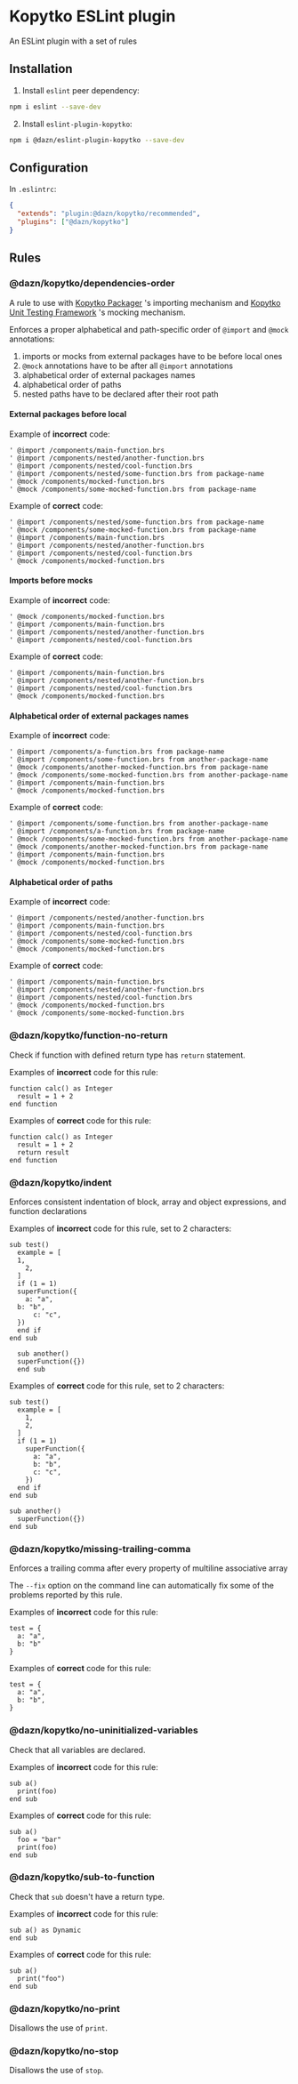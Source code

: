 # Kopytko ESLint plugin

An ESLint plugin with a set of rules

## Installation

1. Install `eslint` peer dependency:
```bash
npm i eslint --save-dev
```

2. Install `eslint-plugin-kopytko`:
```bash
npm i @dazn/eslint-plugin-kopytko --save-dev
```

## Configuration

In `.eslintrc`:
```json
{
  "extends": "plugin:@dazn/kopytko/recommended",
  "plugins": ["@dazn/kopytko"]
}
```

## Rules

### @dazn/kopytko/dependencies-order

A rule to use with [Kopytko Packager](https://github.com/getndazn/kopytko-packager) 's importing mechanism
and [Kopytko Unit Testing Framework](https://github.com/getndazn/kopytko-unit-testing-framework) 's mocking mechanism.

Enforces a proper alphabetical and path-specific order of `@import` and `@mock` annotations:
1. imports or mocks from external packages have to be before local ones
2. `@mock` annotations have to be after all `@import` annotations
3. alphabetical order of external packages names
4. alphabetical order of paths
5. nested paths have to be declared after their root path

#### External packages before local

Example of **incorrect** code:
```brightscript
' @import /components/main-function.brs
' @import /components/nested/another-function.brs
' @import /components/nested/cool-function.brs
' @import /components/nested/some-function.brs from package-name
' @mock /components/mocked-function.brs
' @mock /components/some-mocked-function.brs from package-name
```

Example of **correct** code:
```brightscript
' @import /components/nested/some-function.brs from package-name
' @mock /components/some-mocked-function.brs from package-name
' @import /components/main-function.brs
' @import /components/nested/another-function.brs
' @import /components/nested/cool-function.brs
' @mock /components/mocked-function.brs
```

#### Imports before mocks

Example of **incorrect** code:
```brightscript
' @mock /components/mocked-function.brs
' @import /components/main-function.brs
' @import /components/nested/another-function.brs
' @import /components/nested/cool-function.brs
```

Example of **correct** code:
```brightscript
' @import /components/main-function.brs
' @import /components/nested/another-function.brs
' @import /components/nested/cool-function.brs
' @mock /components/mocked-function.brs
```

#### Alphabetical order of external packages names

Example of **incorrect** code:
```brightscript
' @import /components/a-function.brs from package-name
' @import /components/some-function.brs from another-package-name
' @mock /components/another-mocked-function.brs from package-name
' @mock /components/some-mocked-function.brs from another-package-name
' @import /components/main-function.brs
' @mock /components/mocked-function.brs
```

Example of **correct** code:
```brightscript
' @import /components/some-function.brs from another-package-name
' @import /components/a-function.brs from package-name
' @mock /components/some-mocked-function.brs from another-package-name
' @mock /components/another-mocked-function.brs from package-name
' @import /components/main-function.brs
' @mock /components/mocked-function.brs
```

#### Alphabetical order of paths

Example of **incorrect** code:
```brightscript
' @import /components/nested/another-function.brs
' @import /components/main-function.brs
' @import /components/nested/cool-function.brs
' @mock /components/some-mocked-function.brs
' @mock /components/mocked-function.brs
```

Example of **correct** code:
```brightscript
' @import /components/main-function.brs
' @import /components/nested/another-function.brs
' @import /components/nested/cool-function.brs
' @mock /components/mocked-function.brs
' @mock /components/some-mocked-function.brs
```

### @dazn/kopytko/function-no-return

Check if function with defined return type has `return` statement.

Examples of **incorrect** code for this rule:
```brightscript
function calc() as Integer
  result = 1 + 2
end function
```

Examples of **correct** code for this rule:
```brightscript
function calc() as Integer
  result = 1 + 2
  return result
end function
```

### @dazn/kopytko/indent

Enforces consistent indentation of block, array and object expressions, and function declarations

Examples of **incorrect** code for this rule, set to 2 characters:
```brightscript
sub test()
  example = [
  1,
    2,
  ]
  if (1 = 1)
  superFunction({
    a: "a",
  b: "b",
      c: "c",
  })
  end if
end sub

  sub another()
  superFunction({})
  end sub
```

Examples of **correct** code for this rule, set to 2 characters:
```brightscript
sub test()
  example = [
    1,
    2,
  ]
  if (1 = 1)
    superFunction({
      a: "a",
      b: "b",
      c: "c",
    })
  end if
end sub

sub another()
  superFunction({})
end sub
```

### @dazn/kopytko/missing-trailing-comma

Enforces a trailing comma after every property of multiline associative array

The `--fix` option on the command line can automatically fix some of the problems reported by this rule.

Examples of **incorrect** code for this rule:
```brightscript
test = {
  a: "a",
  b: "b"
}
```

Examples of **correct** code for this rule:
```brightscript
test = {
  a: "a",
  b: "b",
}
```

### @dazn/kopytko/no-uninitialized-variables

Check that all variables are declared.

Examples of **incorrect** code for this rule:
```brightscript
sub a()
  print(foo)
end sub
```

Examples of **correct** code for this rule:
```brightscript
sub a()
  foo = "bar"
  print(foo)
end sub
```
### @dazn/kopytko/sub-to-function

Check that `sub` doesn't have a return type.

Examples of **incorrect** code for this rule:
```brightscript
sub a() as Dynamic
end sub
```

Examples of **correct** code for this rule:
```brightscript
sub a()
  print("foo")
end sub
```

### @dazn/kopytko/no-print

Disallows the use of `print`.

### @dazn/kopytko/no-stop

Disallows the use of `stop`.

